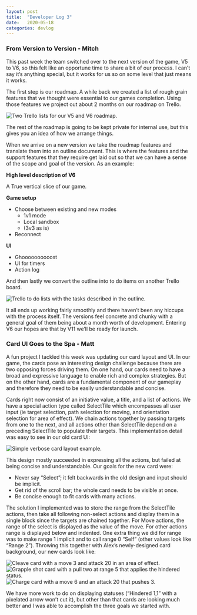 ```yaml
---
layout: post
title:  "Developer Log 3"
date:   2020-05-18
categories: devlog
---
```


### From Version to Version - Mitch

This past week the team switched over to the next version of the game, V5 to V6, so this felt like an opportune time to share a bit of our process. I can’t say it’s anything special, but it works for us so on some level that just means it works.

The first step is our roadmap. A while back we created a list of rough grain features that we thought were essential to our games completion. Using those features we project out about 2 months on our roadmap on Trello.

<img src="https://cdn.discordapp.com/attachments/575192288951533571/711851360634798130/Screenshot_9.png" alt="Two Trello lists for our V5 and V6 roadmap." longdesc="/assets/long_descriptions/trello_v5andv6">

<!--end_excerpt-->

The rest of the roadmap is going to be kept private for internal use, but this gives you an idea of how we arrange things.

When we arrive on a new version we take the roadmap features and translate them into an outline document. This is where the features and the support features that they require get laid out so that we can have a sense of the scope and goal of the version. As an example:

**High level description of V6**

A True vertical slice of our game.

**Game setup**
* Choose between existing and new modes
	* 1v1 mode
	* Local sandbox
	* (3v3 as is)
* Reconnect

**UI**
* Ghoooooooooost
* UI for timers
* Action log

And then lastly we convert the outline into to do items on another Trello board.

![Trello to do lists with the tasks described in the outline.](https://cdn.discordapp.com/attachments/575192288951533571/711851351956652103/Screenshot_8.png)

It all ends up working fairly smoothly and there haven’t been any hiccups with the process itself. The versions feel concrete and chunky with a general goal of them being about a month worth of development. Entering V6 our hopes are that by V11 we’ll be ready for launch.

### Card UI Goes to the Spa - Matt

A fun project I tackled this week was updating our card layout and UI. In our game, the cards pose an interesting design challenge because there are two opposing forces driving them. On one hand, our cards need to have a broad and expressive language to enable rich and complex strategies. But on the other hand, cards are a fundamental component of our gameplay and therefore they need to be easily understandable and concise.

Cards right now consist of an initiative value, a title, and a list of actions. We have a special action type called SelectTile which encompasses all user input (ie target selection, path selection for moving, and orientation selection for area of effect). We chain actions together by passing targets from one to the next, and all actions other than SelectTile depend on a preceding SelectTile to populate their targets. This implementation detail was easy to see in our old card UI:

![Simple verbose card layout example.](https://cdn.discordapp.com/attachments/575192288951533571/711821192671264788/old_card.png)

This design mostly succeeded in expressing all the actions, but failed at being concise and understandable. Our goals for the new card were:

* Never say “Select”; it felt backwards in the old design and input should be implicit.
* Get rid of the scroll bar; the whole card needs to be visible at once.
* Be concise enough to fit cards with many actions.

The solution I implemented was to store the range from the SelectTile actions, then take all following non-select actions and display them in a single block since the targets are chained together. For Move actions, the range of the select is displayed as the value of the move. For other actions range is displayed below and indented. One extra thing we did for range was to make range 1 implicit and to call range 0 “Self” (other values look like “Range 2”). Throwing this together with Alex’s newly-designed card background, our new cards look like:

![Cleave card with a move 3 and attack 20 in an area of effect.](https://cdn.discordapp.com/attachments/575192288951533571/711819987379159170/new_card_3.png)![Grapple shot card with a pull two at range 5 that applies the hindered status.](https://cdn.discordapp.com/attachments/575192288951533571/711819989191098418/new_card_2.png)![Charge card with a move 6 and an attack 20 that pushes 3.](https://cdn.discordapp.com/attachments/575192288951533571/711819985051451392/new_card.png)

We have more work to do on displaying statuses (“Hindered 1,1” with a pixelated arrow won’t cut it), but other than that cards are looking much better and I was able to accomplish the three goals we started with.

